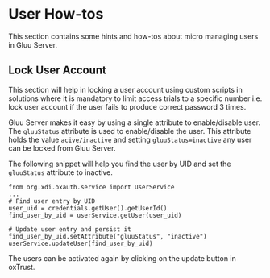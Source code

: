 # User How-tos
This section contains some hints and how-tos about micro managing users in Gluu Server.

## Lock User Account
This section will help in locking a user account using custom scripts in solutions where it is
mandatory to limit access trials to a specific number i.e. lock user account if the user fails to
produce correct password 3 times.

Gluu Server makes it easy by using a single attribute to enable/disable user. The `gluuStatus` attribute
is used to enable/disable the user. This attribute holds the value `acive/inactive` and setting `gluuStatus=inactive`
any user can be locked from Gluu Server.

The following snippet will help you find the user by UID and set the `gluuStatus` attribute to inactive.

```
from org.xdi.oxauth.service import UserService
...
# Find user entry by UID
user_uid = credentials.getUser().getUserId()
find_user_by_uid = userService.getUser(user_uid)

# Update user entry and persist it
find_user_by_uid.setAttribute("gluuStatus", "inactive")
userService.updateUser(find_user_by_uid)
```

The users can be activated again by clicking on the update button in oxTrust.
